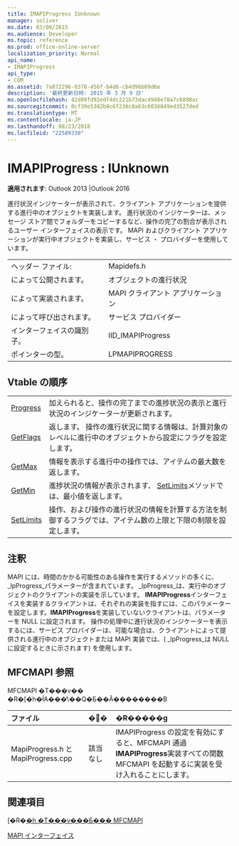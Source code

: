 ```yaml
---
title: IMAPIProgress IUnknown
manager: soliver
ms.date: 03/09/2015
ms.audience: Developer
ms.topic: reference
ms.prod: office-online-server
localization_priority: Normal
api_name:
- IMAPIProgress
api_type:
- COM
ms.assetid: 7a872296-0378-456f-b4d6-cb4d96b09d6e
description: '最終更新日時: 2015 年 3 月 9 日'
ms.openlocfilehash: 42d09fd92edf4dc221b73dac4948e78a7c6898ac
ms.sourcegitcommit: 0cf39e5382b8c6f236c8a63c6036849ed3527ded
ms.translationtype: MT
ms.contentlocale: ja-JP
ms.lasthandoff: 08/23/2018
ms.locfileid: "22589330"
---
```

# <a name="imapiprogress--iunknown"></a>IMAPIProgress : IUnknown

  
  
**適用されます**: Outlook 2013 |Outlook 2016 
  
進行状況インジケーターが表示されて、クライアント アプリケーションを提供する進行中のオブジェクトを実装します。 進行状況のインジケーターは、メッセージ ストア間でフォルダーをコピーするなど、操作の完了の割合が表示されるユーザー インターフェイスの表示です。 MAPI およびクライアント アプリケーションが実行中オブジェクトを実装し、サービス ・ プロバイダーを使用しています。 
  
|||
|:-----|:-----|
|ヘッダー ファイル:  <br/> |Mapidefs.h  <br/> |
|によって公開されます。  <br/> |オブジェクトの進行状況  <br/> |
|によって実装されます。  <br/> |MAPI クライアント アプリケーション  <br/> |
|によって呼び出されます。  <br/> |サービス プロバイダー  <br/> |
|インターフェイスの識別子。  <br/> |IID_IMAPIProgress  <br/> |
|ポインターの型。  <br/> |LPMAPIPROGRESS  <br/> |
   
## <a name="vtable-order"></a>Vtable の順序

|||
|:-----|:-----|
|[Progress](imapiprogress-progress.md) <br/> |加えられると、操作の完了までの進捗状況の表示と進行状況のインジケーターが更新されます。  <br/> |
|[GetFlags](imapiprogress-getflags.md) <br/> |返します。 操作の進行状況に関する情報は、計算対象のレベルに進行中のオブジェクトから設定にフラグを設定します。  <br/> |
|[GetMax](imapiprogress-getmax.md) <br/> |情報を表示する進行中の操作では、アイテムの最大数を返します。  <br/> |
|[GetMin](imapiprogress-getmin.md) <br/> |進捗状況の情報が表示されます、 [SetLimits](imapiprogress-setlimits.md)メソッドでは、最小値を返します。  <br/> |
|[SetLimits](imapiprogress-setlimits.md) <br/> |操作、および操作の進行状況の情報を計算する方法を制御するフラグでは、アイテム数の上限と下限の制限を設定します。  <br/> |
   
## <a name="remarks"></a>注釈

MAPI には、時間のかかる可能性のある操作を実行するメソッドの多くに、 _lpProgress_パラメーターが含まれています。  _lpProgress_は、実行中のオブジェクトのクライアントの実装を示しています。 **IMAPIProgress**インターフェイスを実装するクライアントは、それぞれの実装を指すには、このパラメーターを設定します。**IMAPIProgress**を実装していないクライアントは、パラメーターを NULL に設定されます。 操作の処理中に進行状況のインジケーターを表示するには、サービス プロバイダーは、可能な場合は、クライアントによって提供される進行中のオブジェクトまたは MAPI 実装では、( _lpProgress_は NULL に設定するときに示されます) を使用します。 
  
## <a name="mfcmapi-reference"></a>MFCMAPI 参照

MFCMAPI �T���v�� �R�[�h�ł́A���̕\��Q�Ƃ��Ă��������B
  
|**ファイル**|**�֐�**|**�R�����g**|
|:-----|:-----|:-----|
|MapiProgress.h と MapiProgress.cpp  <br/> |該当なし  <br/> |IMAPIProgress の設定を有効にすると、MFCMAPI 通過**IMAPIProgress**実装すべての関数 MFCMAPI を起動するに実装を受け入れることにします。  <br/> |
   
## <a name="see-also"></a>関連項目



[�R�[�h �T���v���Ƃ��� MFCMAPI](mfcmapi-as-a-code-sample.md)
  
[MAPI インターフェイス](mapi-interfaces.md)

